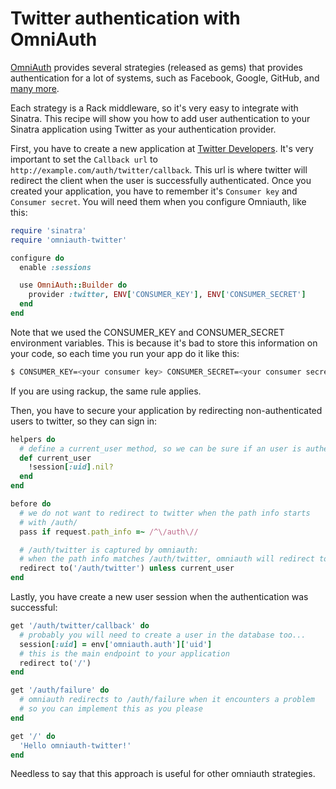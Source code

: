# Twitter authentication with OmniAuth

[OmniAuth](https://github.com/intridea/omniauth) provides several strategies
(released as gems) that provides authentication for a lot of systems, such as
Facebook, Google, GitHub, and
[many more](https://github.com/intridea/omniauth/wiki/List-of-Strategies).

Each strategy is a Rack middleware, so it's very easy to integrate with
Sinatra. This recipe will show you how to add user authentication to your
Sinatra application using Twitter as your authentication provider.

First, you have to create a new application at
[Twitter Developers](https://dev.twitter.com/). It's very important to set
the `Callback url` to `http://example.com/auth/twitter/callback`. This url is
where twitter will redirect the client when the user is successfully
authenticated. Once you created your application, you have to remember it's
`Consumer key` and `Consumer secret`. You will need them when you configure
Omniauth, like this:

```ruby
require 'sinatra'
require 'omniauth-twitter'

configure do
  enable :sessions

  use OmniAuth::Builder do
    provider :twitter, ENV['CONSUMER_KEY'], ENV['CONSUMER_SECRET']
  end
end
```

Note that we used the CONSUMER_KEY and CONSUMER_SECRET environment variables.
This is because it's bad to store this information on your code, so each time
you run your app do it like this:

```bash
$ CONSUMER_KEY=<your consumer key> CONSUMER_SECRET=<your consumer secret> ruby app.rb
```

If you are using rackup, the same rule applies.

Then, you have to secure your application by redirecting non-authenticated
users to twitter, so they can sign in:

```ruby
helpers do
  # define a current_user method, so we can be sure if an user is authenticated
  def current_user
    !session[:uid].nil?
  end
end

before do
  # we do not want to redirect to twitter when the path info starts
  # with /auth/
  pass if request.path_info =~ /^\/auth\//

  # /auth/twitter is captured by omniauth:
  # when the path info matches /auth/twitter, omniauth will redirect to twitter
  redirect to('/auth/twitter') unless current_user
end
```

Lastly, you have create a new user session when the authentication was
successful:

```ruby
get '/auth/twitter/callback' do
  # probably you will need to create a user in the database too...
  session[:uid] = env['omniauth.auth']['uid']
  # this is the main endpoint to your application
  redirect to('/')
end

get '/auth/failure' do
  # omniauth redirects to /auth/failure when it encounters a problem
  # so you can implement this as you please
end

get '/' do
  'Hello omniauth-twitter!'
end
```

Needless to say that this approach is useful for other omniauth strategies.
